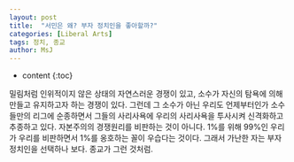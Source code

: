 ```yaml
---
layout: post
title:  "서민은 왜? 부자 정치인을 좋아할까?"
categories: [Liberal Arts]
tags: 정치, 종교
author: MsJ
---
```


* content
{:toc}

밀림처럼 인위적이지 않은 상태의 자연스러운 경쟁이 있고, 소수가 자신의 탐욕에 의해 만들고 유지하고자 하는 경쟁이 있다. 그런데 그 소수가 아닌 우리도 언제부터인가 소수들만의 리그에 순종하면서 그들의 사리사욕에 우리의 사리사욕을 투사시켜 신격화하고 추종하고 있다. 자본주의의 경쟁원리를 비판하는 것이 아니다. 1%를 위해 99%인 우리가 우리를 비판하면서 1%를 옹호하는 꼴이 우습다는 것이다. 그래서 가난한 자는 부자 정치인을 선택하나 보다. 종교가 그런 것처럼.
